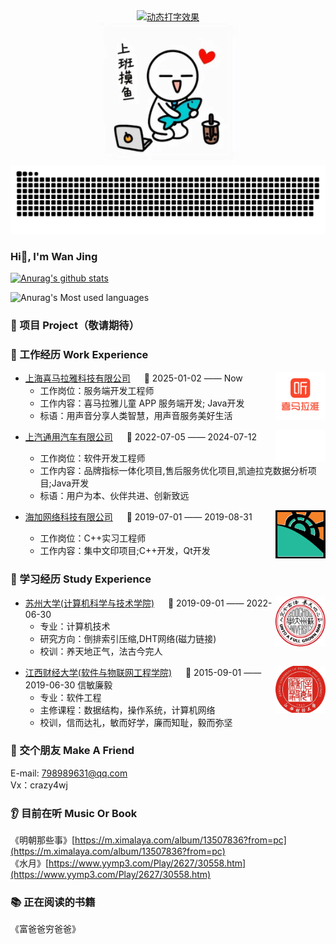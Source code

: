 <!-- 主页参考这位老哥 https://github.com/sun0225SUN/sun0225SUN.git -->

<div align="center">

<!-- 动态打字效果 -->
<div>
    <a href="https://space.bilibili.com/326379142?spm_id_from=333.1007.0.0">
      <img src="https://readme-typing-svg.demolab.com?font=Fira+Code&pause=1000&width=435&lines=console.log(%22Hello%2C%20World%22);教练，我想打篮球😭&center=true&size=27" alt="动态打字效果" />
    </a>
</div>

   <!-- some pictures 一些图片 -->
   <picture>
     <source media="(prefers-color-scheme: dark)" srcset="img/摸鱼.webp" />
     <source media="(prefers-color-scheme: light)" srcset="img/摸鱼.webp" />
     <img src="img/摸鱼.webp" alt="摸鱼" height="225px" />
   </picture>
 

  <!-- Snake Code Contribution Map 贪吃蛇代码贡献图 -->
  <picture>
    <source media="(prefers-color-scheme: dark)" srcset="profile-snake-contrib/github-contribution-grid-snake-dark.svg" />
    <source media="(prefers-color-scheme: light)" srcset="profile-snake-contrib/github-contribution-grid-snake.svg" />
    <img alt="github-snake" src="profile-snake-contrib/github-contribution-grid-snake-dark.svg" />
  </picture>
</div>

### Hi🏀, I'm Wan Jing

[![Anurag's github stats](https://github-readme-stats.vercel.app/api?username=jcsdwj&theme=merko)](https://github.com/jcsdwj/github-readme-stats)

![Anurag's Most used languages](https://github-readme-stats.vercel.app/api/top-langs?username=jcsdwj&show_icons=true&count_private=true&theme=gotham)


### 📁 项目 Project（敬请期待）

### 🏢 工作经历 Work Experience
<img align="right" width="80" src="./img/喜马.jpg" />

- [上海喜马拉雅科技有限公司](https://www.ximalaya.com/) &emsp; 📌 2025-01-02 —— Now
  - 工作岗位：服务端开发工程师
  - 工作内容：喜马拉雅儿童 APP 服务端开发; Java开发  
  - 标语：用声音分享人类智慧，用声音服务美好生活

<img align="right" width="80" src="./img/上汽通用.png" />

- [上汽通用汽车有限公司](https://www.saic-gm.com/www/) &emsp; 📌 2022-07-05 —— 2024-07-12

  - 工作岗位：软件开发工程师
  - 工作内容：品牌指标一体化项目,售后服务优化项目,凯迪拉克数据分析项目;Java开发
  - 标语：用户为本、伙伴共进、创新致远

<img align="right" width="80" src="./img/海加网络.png" />

- [海加网络科技有限公司](http://www.highguard.com.cn/) &emsp; 📌 2019-07-01 —— 2019-08-31

  - 工作岗位：C++实习工程师
  - 工作内容：集中文印项目;C++开发，Qt开发

### 🏫 学习经历 Study Experience
<img align="right" width="80" src="./img/苏州大学.png" />

- [苏州大学(计算机科学与技术学院)](https://scst.suda.edu.cn/) &emsp; 📌 2019-09-01 —— 2022-06-30
  - 专业：计算机技术
  - 研究方向：倒排索引压缩,DHT网络(磁力链接)
  - 校训：养天地正气，法古今完人

<img align="right" width="80" src="./img/江西财经大学.png" /> 

- [江西财经大学(软件与物联网工程学院)](https://software.jxufe.edu.cn/) &emsp; 📌 2015-09-01 —— 2019-06-30  信敏廉毅
  - 专业：软件工程
  - 主修课程：数据结构，操作系统，计算机网络
  - 校训，信而达礼，敏而好学，廉而知耻，毅而弥坚


### 🥂 交个朋友 Make A Friend
E-mail: 798989631@qq.com  
Vx：crazy4wj

### 👂 目前在听 Music Or Book
《明朝那些事》[https://m.ximalaya.com/album/13507836?from=pc](https://m.ximalaya.com/album/13507836?from=pc)  
《水月》[https://www.yymp3.com/Play/2627/30558.htm](https://www.yymp3.com/Play/2627/30558.htm)

### 📚 正在阅读的书籍
《富爸爸穷爸爸》





